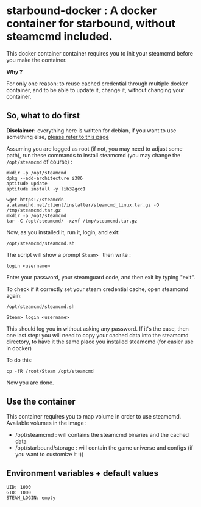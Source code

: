 # starbound-docker : A docker container for starbound, __without steamcmd included__.


This docker container container requires you to init your steamcmd before you make the container.

__Why ?__

For only one reason: to reuse cached credential through multiple docker container, and to be able to update it, change it, without changing your container.

## So, what to do first

__Disclaimer:__ everything here is written for debian, if you want to use something else, [please refer to this page](https://developer.valvesoftware.com/wiki/SteamCMD#Linux)

Assuming you are logged as root (if not, you may need to adjust some path), run these commands to install steamcmd (you may change the ```/opt/steamcmd``` of course) :

```shell
mkdir -p /opt/steamcmd
dpkg --add-architecture i386
aptitude update
aptitude install -y lib32gcc1

wget https://steamcdn-a.akamaihd.net/client/installer/steamcmd_linux.tar.gz -O /tmp/steamcmd.tar.gz
mkdir -p /opt/steamcmd
tar -C /opt/steamcmd/ -xzvf /tmp/steamcmd.tar.gz
```

Now, as you installed it, run it, login, and exit:

```shell
/opt/steamcmd/steamcmd.sh
```
The script will show a prompt ```Steam> ``` then write :
```
login <username>
```
Enter your password, your steamguard code, and then exit by typing "exit".

To check if it correctly set your steam credential cache, open steamcmd again:
```shell
/opt/steamcmd/steamcmd.sh

Steam> login <username>
```
This should log you in without asking any password. If it's the case, then one last step: you will need to copy your cached data into the steamcmd directory, to have it the same place you installed steamcmd (for easier use in docker)

To do this:
```
cp -fR /root/Steam /opt/steamcmd
```

Now you are done.

## Use the container

This container requires you to map volume in order to use steamcmd.
Available volumes in the image :
- /opt/steamcmd : will contains the steamcmd binaries and the cached data
- /opt/starbound/storage : will contain the game universe and configs (if you want to customize it :))

## Environment variables + default values
```
UID: 1000
GID: 1000
STEAM_LOGIN: empty
